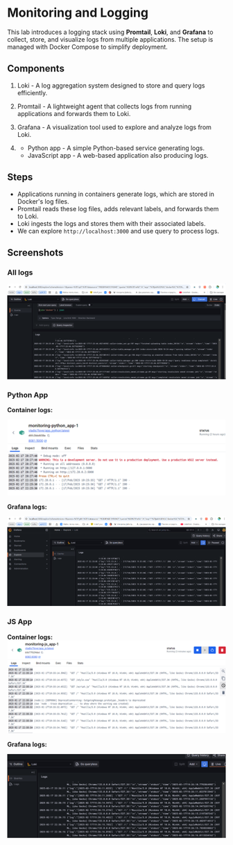 # Monitoring and Logging

This lab introduces a logging stack using **Promtail**,
**Loki**, and **Grafana** to collect, store, and visualize logs from multiple applications. The setup is managed with Docker Compose to simplify deployment.

## Components

1. Loki - A log aggregation system designed to store and query logs efficiently.

2. Promtail - A lightweight agent that collects logs from running applications and forwards them to Loki.

3. Grafana - A visualization tool used to explore and analyze logs from Loki.
4. - Python app - A simple Python-based service generating logs.
   - JavaScript app - A web-based application also producing logs.

## Steps

- Applications running in containers generate logs, which are stored in Docker's log files.
- Promtail reads these log files, adds relevant labels, and forwards them to Loki.
- Loki ingests the logs and stores them with their associated labels.
- We can explore `http://localhost:3000` and use query to process logs.

## Screenshots

### All logs

![all_logs](./img/all_logs.png)

### Python App

**Container logs:**

![img.png](img/py_container.png)

**Grafana logs:**

![grafana-py-logs](./img/py_logs.png)

### JS App

**Container logs:**
![img.png](img/js_container.png)

**Grafana logs:**

![img_1.png](img/js_logs.png)
